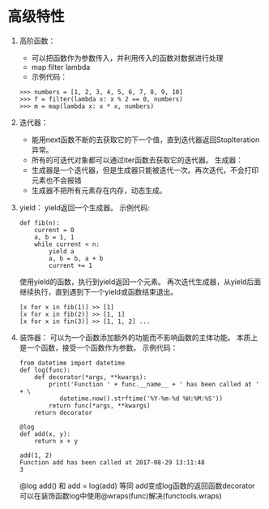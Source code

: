 # 高级特性

1. 高阶函数：
    * 可以把函数作为参数传入，并利用传入的函数对数据进行处理
    * map filter lambda
    * 示例代码：
    
    ```
    >>> numbers = [1, 2, 3, 4, 5, 6, 7, 8, 9, 10]
    >>> f = filter(lambda x: x % 2 == 0, numbers)
    >>> m = map(lambda x: x * x, numbers)
    ```
2. 迭代器：
    * 能用next函数不断的去获取它的下一个值，直到迭代器返回StopIteration异常。
    * 所有的可迭代对象都可以通过iter函数去获取它的迭代器。
生成器：
    * 生成器是一个迭代器，但是生成器只能被迭代一次。再次迭代，不会打印元素也不会报错
    * 生成器不把所有元素存在内存，动态生成。
3. yield：
    yield返回一个生成器。
    示例代码:
	
	```
    def fib(n):
        current = 0
        a, b = 1, 1
        while current < n:
            yield a
            a, b = b, a + b
            current += 1
   ``` 
    使用yield的函数，执行到yield返回一个元素。
    再次迭代生成器，从yield后面继续执行，直到遇到下一个yield或函数结束退出。
    
    ```
    [x for x in fib(1)] >> [1]
    [x for x in fib(2)] >> [1, 1]
    [x for x in fin(3)] >> [1, 1, 2] ...
    ```
4. 装饰器：
    可以为一个函数添加额外的功能而不影响函数的主体功能。
    本质上是一个函数，接受一个函数作为参数。
    示例代码：
	
	```
	from datetime import datetime
	def log(func):
	    def decorator(*args, **kwargs):
	        print('Function ' + func.__name__ + ' has been called at ' + \ 
	           datetime.now().strftime('%Y-%m-%d %H:%M:%S'))
	        return func(*args, **kwargs)
	    return decorator
	
	@log
	def add(x, y):
	    return x + y
	
	add(1, 2)
	Function add has been called at 2017-08-29 13:11:48
	3
    ```
    @log add()  和 add = log(add) 等同 add变成log函数的返回函数decorator
    可以在装饰函数log中使用@wraps(func)解决(functools.wraps)


